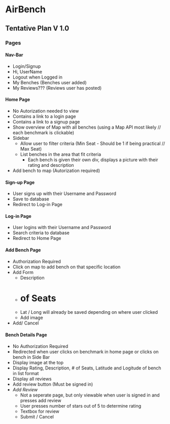 # AirBench

## Tentative Plan V 1.0

### Pages
#### Nav-Bar
  - Login/Signup
  - Hi, UserName
  - Logout when Logged in
  - My Benches (Benches user added)
  - My Reviews??? (Reviews user has posted)
#### Home Page
  - No Autorization needed to view
  - Contains a link to a login page
  - Contains a link to a signup page
  - Show overview of Map with all benches (using a Map API most likely // each benchmark is clickable)
  - Sidebar
    - Allow user to filter criteria (Min Seat - Should be 1 if being practical // Max Seat)
    - List benches in the area that fit criteria
      - Each bench is given their own div, displays a picture with their rating and description
   - Add bench to map (Autorization required)
#### Sign-up Page
  - User signs up with their Username and Password
  - Save to database
  - Redirect to Log-in Page
#### Log-in Page
  - User logins with their Username and Password
  - Search criteria to database
  - Redirect to Home Page
#### Add Bench Page
  - Authorization Required
  - Click on map to add bench on that specific location
  - Add Form
    - Description
    - # of Seats
    - Lat / Long will already be saved depending on where user clicked
    - Add image
  - Add/ Cancel
#### Bench Details Page
  - No Authorization Required
  - Redirected when user clicks on benchmark in home page or clicks on bench in Side Bar
  - Display image at the top
  - Display Rating, Description, # of Seats, Latitude and Logitude of bench in list format
  - Display all reviews
  - Add review button (Must be signed in)
  - *Add Review* 
    - Not a seperate page, but only viewable when user is signed in and presses add review
    - User presses number of stars out of 5 to determine rating
    - Textbox for review
    - Submit / Cancel


      
    

